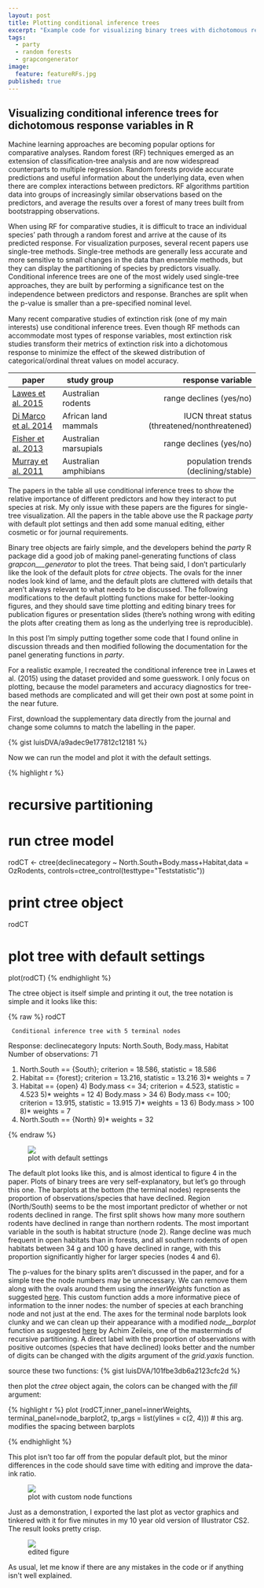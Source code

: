 ```yaml
---
layout: post
title: Plotting conditional inference trees
excerpt: "Example code for visualizing binary trees with dichotomous responses in R, focused on extinction risk modeling."
tags: 
  - party
  - random forests
  - grapcongenerator
image: 
  feature: featureRFs.jpg
published: true
---
```



## Visualizing conditional inference trees for dichotomous response variables in R

Machine learning approaches are becoming popular options for comparative analyses. Random forest (RF) techniques emerged as an extension of classification-tree analysis and are now widespread counterparts to multiple regression. Random forests provide accurate predictions and useful information about the underlying data, even when there are complex interactions between predictors. RF algorithms partition data into groups of increasingly similar observations based on the predictors, and average the results over a forest of many trees built from bootstrapping observations. 

When using RF for comparative studies, it is difficult to trace an individual species’ path through a random forest and arrive at the cause of its predicted response. For visualization purposes, several recent papers use single-tree methods. Single-tree methods are generally less accurate and more sensitive to small changes in the data than ensemble methods, but they can display the partitioning of species by predictors visually. Conditional inference trees are one of the most widely used single-tree approaches, they are built by performing a signiﬁcance test on the independence between predictors and response. Branches are split when the p-value is smaller than a pre-speciﬁed nominal level. 

Many recent comparative studies of extinction risk (one of my main interests) use conditional inference trees. Even though RF methods can accommodate most types of response variables, most extinction risk studies transform their metrics of extinction risk into a dichotomous response to minimize the effect of the skewed distribution of categorical/ordinal threat values on model accuracy. 

|paper | study group | response variable | 
|------|-------------|-------------------:|
|[Lawes et al. 2015](http://journals.plos.org/plosone/article?id=10.1371/journal.pone.0130626) | Australian rodents | range declines (yes/no)|
|[Di Marco et al. 2014](http://rstb.royalsocietypublishing.org/content/369/1643/20130198.long) | African land mammals |IUCN threat status (threatened/nonthreatened)| 
|[Fisher et al. 2013](http://onlinelibrary.wiley.com/doi/10.1111/geb.12088/abstract) | Australian marsupials | range declines (yes/no)|
|[Murray et al. 2011](http://rspb.royalsocietypublishing.org/content/278/1711/1515.short)| Australian amphibians | population trends (declining/stable)|

The papers in the table all use conditional inference trees to show the relative importance of different predictors and how they interact to put species at risk. My only issue with these papers are the figures for single-tree visualization. All the papers in the table above use the R package _party_ with default plot settings and then add some manual editing, either cosmetic or for journal requirements.  

Binary tree objects are fairly simple, and the developers behind the _party_ R package did a good job of making panel-generating functions of class _grapcon___generator_ to plot the trees. That being said, I don’t particularly like the look of the default plots for _ctree_ objects. The ovals for the inner nodes look kind of lame, and the default plots are cluttered with details that aren’t always relevant to what needs to be discussed. 
The following modifications to the default plotting functions make for better-looking figures, and they should save time plotting and editing binary trees for publication figures or presentation slides (there’s nothing wrong with editing the plots after creating them as long as the underlying tree is reproducible). 

In this post I’m simply putting together some code that I found online in discussion threads and then modified following the documentation for the panel generating functions in _party_. 

For a realistic example, I recreated the conditional inference tree in Lawes et al. (2015) using the dataset provided and some guesswork. I only focus on plotting, because the model parameters and accuracy diagnostics for tree-based methods are complicated and will get their own post at some point in the near future. 

First, download the supplementary data directly from the journal and change some columns to match the labelling in the paper. 

{% gist luisDVA/a9adec9e177812c12181 %}

Now we can run the model and plot it with the default settings.

{% highlight r %}

# recursive partitioning
# run ctree model
rodCT <- ctree(declinecategory ~ North.South+Body.mass+Habitat,data = OzRodents,
               controls=ctree_control(testtype="Teststatistic"))
# print ctree object
rodCT
# plot tree with default settings
plot(rodCT)
{% endhighlight %}

The ctree object is itself simple and printing it out, the tree notation is simple and it looks like this:

{% raw %}
rodCT

	 Conditional inference tree with 5 terminal nodes

Response:  declinecategory 
Inputs:  North.South, Body.mass, Habitat 
Number of observations:  71 

1) North.South == {South}; criterion = 18.586, statistic = 18.586
  2) Habitat == {forest}; criterion = 13.216, statistic = 13.216
    3)*  weights = 7 
  2) Habitat == {open}
    4) Body.mass <= 34; criterion = 4.523, statistic = 4.523
      5)*  weights = 12 
    4) Body.mass > 34
      6) Body.mass <= 100; criterion = 13.915, statistic = 13.915
        7)*  weights = 13 
      6) Body.mass > 100
        8)*  weights = 7 
1) North.South == {North}
  9)*  weights = 32 
 
 {% endraw %}

<figure>
    <a href="/images/plotRaw.png"><img src="/images/plotRaw.png"></a>
        <figcaption>plot with default settings</figcaption>
</figure>

The default plot looks like this, and is almost identical to figure 4 in the paper. Plots of binary trees are very self-explanatory, but let’s go through this one. The barplots at the bottom (the terminal nodes) represents the proportion of observations/species that have declined. Region (North/South) seems to be the most important predictor of whether or not rodents declined in range. The first split shows how many more southern rodents have declined in range than northern rodents. The most important variable in the south is habitat structure (node 2). Range decline was much frequent in open habitats than in forests, and all southern rodents of open habitats between 34 g and 100 g have declined in range, with this proportion significantly higher for larger species (nodes 4 and 6).

The p-values for the binary splits aren’t discussed in the paper, and for a simple tree the node numbers may be unnecessary. We can remove them along with the ovals around them using the _innerWeights_ function as suggested [here](http://stackoverflow.com/questions/13772715/show-volume-in-each-node-using-ctree-plot-in-r). This custom function adds a more informative piece of information to the inner nodes: the number of species at each branching node and not just at the end. The axes for the terminal node barplots look clunky and we can clean up their appearance with a modified _node__barplot_ function as suggested [here](http://r.789695.n4.nabble.com/ctree-td4649478.html) by Achim Zeileis, one of the masterminds of recursive partitioning.  A direct label with the proportion of observations with positive outcomes (species that have declined) looks better and the number of digits can be changed with the _digits_ argument of the _grid.yaxis_ function. 

source these two functions:
{% gist luisDVA/101fbe3db6a2123cfc2d %}

then plot the _ctree_ object again, the colors can be changed with the _fill_ argument:

{% highlight r %}
plot (rodCT,inner_panel=innerWeights,
      terminal_panel=node_barplot2,
      tp_args = list(ylines = c(2, 4))) # this arg. modifies the spacing between barplots
      
{% endhighlight %}

This plot isn’t too far off from the popular default plot, but the minor differences in the code should save time with editing and improve the data-ink ratio. 

<figure>
    <a href="/images/newplot.png"><img src="/images/newplot.png"></a>
        <figcaption>plot with custom node functions</figcaption>
</figure>

Just as a demonstration, I exported the last plot as vector graphics and tinkered with it for five minutes in my 10 year old version of Illustrator CS2. The result looks pretty crisp. 
<figure>
    <a href="/images/lesslame32.jpg"><img src="/images/lesslame32.jpg "></a>
        <figcaption>edited figure</figcaption>
</figure>

As usual, let me know if there are any mistakes in the code or if anything isn't well explained. 



